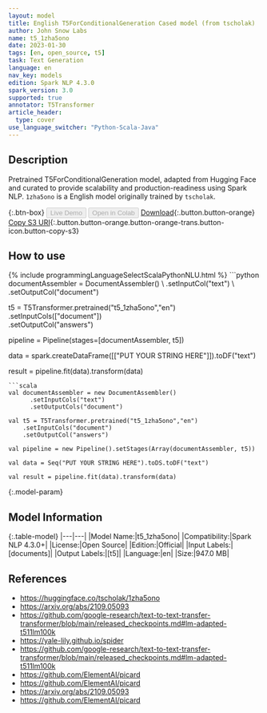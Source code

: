 ```yaml
---
layout: model
title: English T5ForConditionalGeneration Cased model (from tscholak)
author: John Snow Labs
name: t5_1zha5ono
date: 2023-01-30
tags: [en, open_source, t5]
task: Text Generation
language: en
nav_key: models
edition: Spark NLP 4.3.0
spark_version: 3.0
supported: true
annotator: T5Transformer
article_header:
  type: cover
use_language_switcher: "Python-Scala-Java"
---
```


## Description

Pretrained T5ForConditionalGeneration model, adapted from Hugging Face and curated to provide scalability and production-readiness using Spark NLP. `1zha5ono` is a English model originally trained by `tscholak`.

{:.btn-box}
<button class="button button-orange" disabled>Live Demo</button>
<button class="button button-orange" disabled>Open in Colab</button>
[Download](https://s3.amazonaws.com/auxdata.johnsnowlabs.com/public/models/t5_1zha5ono_en_4.3.0_3.0_1675095935006.zip){:.button.button-orange}
[Copy S3 URI](s3://auxdata.johnsnowlabs.com/public/models/t5_1zha5ono_en_4.3.0_3.0_1675095935006.zip){:.button.button-orange.button-orange-trans.button-icon.button-copy-s3}

## How to use



<div class="tabs-box" markdown="1">
{% include programmingLanguageSelectScalaPythonNLU.html %}
```python
documentAssembler = DocumentAssembler() \
    .setInputCol("text") \
    .setOutputCol("document")

t5 = T5Transformer.pretrained("t5_1zha5ono","en") \
    .setInputCols(["document"]) \
    .setOutputCol("answers")

pipeline = Pipeline(stages=[documentAssembler, t5])

data = spark.createDataFrame([["PUT YOUR STRING HERE"]]).toDF("text")

result = pipeline.fit(data).transform(data)
```
```scala
val documentAssembler = new DocumentAssembler()
      .setInputCols("text")
      .setOutputCols("document")

val t5 = T5Transformer.pretrained("t5_1zha5ono","en")
    .setInputCols("document")
    .setOutputCol("answers")

val pipeline = new Pipeline().setStages(Array(documentAssembler, t5))

val data = Seq("PUT YOUR STRING HERE").toDS.toDF("text")

val result = pipeline.fit(data).transform(data)
```
</div>

{:.model-param}
## Model Information

{:.table-model}
|---|---|
|Model Name:|t5_1zha5ono|
|Compatibility:|Spark NLP 4.3.0+|
|License:|Open Source|
|Edition:|Official|
|Input Labels:|[documents]|
|Output Labels:|[t5]|
|Language:|en|
|Size:|947.0 MB|

## References

- https://huggingface.co/tscholak/1zha5ono
- https://arxiv.org/abs/2109.05093
- https://github.com/google-research/text-to-text-transfer-transformer/blob/main/released_checkpoints.md#lm-adapted-t511lm100k
- https://yale-lily.github.io/spider
- https://github.com/google-research/text-to-text-transfer-transformer/blob/main/released_checkpoints.md#lm-adapted-t511lm100k
- https://github.com/ElementAI/picard
- https://github.com/ElementAI/picard
- https://arxiv.org/abs/2109.05093
- https://github.com/ElementAI/picard
